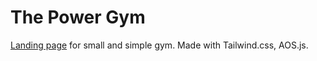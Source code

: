 # The Power Gym

 [Landing page](https://sergeyserkov.github.io/ThePowerGym/) for small and simple gym. Made with Tailwind.css, AOS.js.
